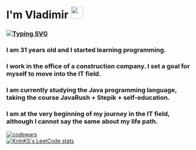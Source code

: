 <h1>I'm Vladimir</a> 
<img src="https://github.com/blackcater/blackcater/raw/main/images/Hi.gif" height="32"/></h1>
<h3 align="left"><a href="https://git.io/typing-svg"><img src="https://readme-typing-svg.herokuapp.com?font=Chakra+Petch&size=40&pause=5000&color=00F7BF&width=650&lines=Hello!+I+am+learning+Java+language!" alt="Typing SVG" /></a>

<h3 align="left">I am 31 years old and I started learning programming.</h3>
<h3 align="left">I work in the office of a construction company. I set a goal for myself to move into the IT field.</h3>
<h3 align="left">I am currently studying the Java programming language, taking the course JavaRush + Stepik + self-education.</h3>
<h3 align="left">I am at the very beginning of my journey in the IT field, although I cannot say the same about my life path.</h3>


[![codewars](https://www.codewars.com/users/duker61/badges/large)](https://www.codewars.com/users/duker61)<br>
[![KnlnKS's LeetCode stats](https://leetcode-stats-six.vercel.app/api?username=mihailov-vb&theme=dark)](https://leetcode.com/mihailov-vb/)
